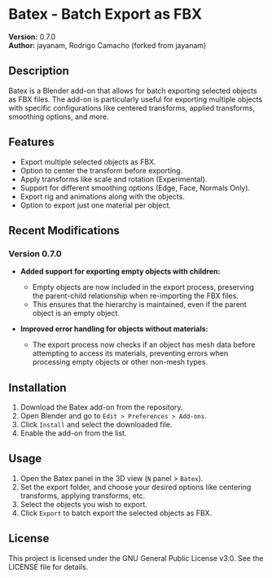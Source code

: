 # Batex - Batch Export as FBX

**Version:** 0.7.0  
**Author:** jayanam, Rodrigo Camacho (forked from jayanam)

## Description

Batex is a Blender add-on that allows for batch exporting selected objects as FBX files. The add-on is particularly useful for exporting multiple objects with specific configurations like centered transforms, applied transforms, smoothing options, and more.

## Features

- Export multiple selected objects as FBX.
- Option to center the transform before exporting.
- Apply transforms like scale and rotation (Experimental).
- Support for different smoothing options (Edge, Face, Normals Only).
- Export rig and animations along with the objects.
- Option to export just one material per object.

## Recent Modifications

### Version 0.7.0

- **Added support for exporting empty objects with children:**
  - Empty objects are now included in the export process, preserving the parent-child relationship when re-importing the FBX files.
  - This ensures that the hierarchy is maintained, even if the parent object is an empty object.

- **Improved error handling for objects without materials:**
  - The export process now checks if an object has mesh data before attempting to access its materials, preventing errors when processing empty objects or other non-mesh types.

## Installation

1. Download the Batex add-on from the repository.
2. Open Blender and go to `Edit > Preferences > Add-ons`.
3. Click `Install` and select the downloaded file.
4. Enable the add-on from the list.

## Usage

1. Open the Batex panel in the 3D view (`N` panel > `Batex`).
2. Set the export folder, and choose your desired options like centering transforms, applying transforms, etc.
3. Select the objects you wish to export.
4. Click `Export` to batch export the selected objects as FBX.

## License

This project is licensed under the GNU General Public License v3.0. See the LICENSE file for details.
